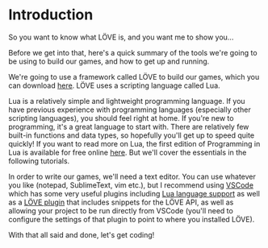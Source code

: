# Introduction

So you want to know what LÖVE is, and you want me to show you...

Before we get into that, here's a quick summary of the tools we're going to be using to build our games, and how to get up and running.

We're going to use a framework called LÖVE to build our games, which you can download [here](https://love2d.org/). LÖVE uses a scripting language called Lua. 

Lua is a relatively simple and lightweight programming language. If you have previous experience with programming languages (especially other scripting languages), you should feel right at home. If you're new to programming, it's a great language to start with. There are relatively few built-in functions and data types, so hopefully you'll get up to speed quite quickly! If you want to read more on Lua, the first edition of Programming in Lua is available for free online [here](https://www.lua.org/pil/contents.html). But we'll cover the essentials in the following tutorials.

In order to write our games, we'll need a text editor. You can use whatever you like (notepad, SublimeText, vim etc.), but I recommend using [VSCode](https://code.visualstudio.com/) which has some very useful plugins including [Lua language support](https://marketplace.visualstudio.com/items?itemName=keyring.Lua) as well as a [LÖVE plugin](https://marketplace.visualstudio.com/items?itemName=pixelbyte-studios.pixelbyte-love2d) that includes snippets for the LÖVE API, as well as allowing your project to be run directly from VSCode (you'll need to configure the settings of that plugin to point to where you installed LÖVE).

With that all said and done, let's get coding!